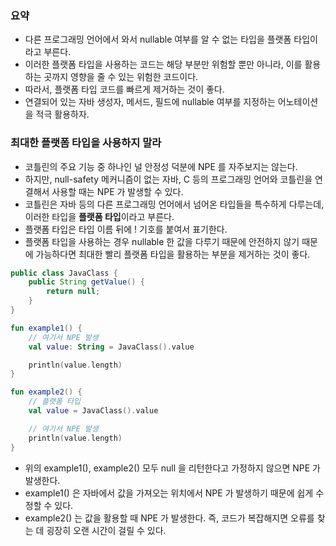 ### 요약
* 다른 프로그래밍 언어에서 와서 nullable 여부를 알 수 없는 타입을 플랫폼 타입이라고 부른다.
* 이러한 플랫폼 타입을 사용하는 코드는 해당 부분만 위험할 뿐만 아니라, 이를 활용하는 곳까지 영향을 줄 수 있는 위험한 코드이다.
* 따라서, 플랫폼 타입 코드를 빠르게 제거하는 것이 좋다.
* 연결되어 있는 자바 생성자, 메서드, 필드에 nullable 여부를 지정하는 어노테이션을 적극 활용하자.

### 최대한 플랫폼 타입을 사용하지 말라
* 코틀린의 주요 기능 중 하나인 널 안정성 덕분에 NPE 를 자주보지는 않는다.
* 하지만, null-safety 메커니즘이 없는 자바, C 등의 프로그래밍 언어와 코틀린을 연결해서 사용할 때는 NPE 가 발생할 수 있다.
* 코틀린은 자바 등의 다른 프로그래밍 언어에서 넘어온 타입들을 특수하게 다루는데, 이러한 타입을 **플랫폼 타입**이라고 부른다.
* 플랫폼 타입은 타입 이름 뒤에 ! 기호를 붙여서 표기한다.
* 플랫폼 타입을 사용하는 경우 nullable 한 값을 다루기 때문에 안전하지 않기 때문에 가능하다면 최대한 빨리 플랫폼 타입을 활용하는 부분을 제거하는 것이 좋다.


```java
public class JavaClass {
    public String getValue() {
        return null;
    }
}

```

```kotlin
fun example1() {
    // 여기서 NPE 발생
    val value: String = JavaClass().value

    println(value.length)
}

fun example2() {
    // 플랫폼 타입
    val value = JavaClass().value

    // 여기서 NPE 발생
    println(value.length)
}
```

* 위의 example1(), example2() 모두 null 을 리턴한다고 가정하지 않으면 NPE 가 발생한다.
* example1() 은 자바에서 값을 가져오는 위치에서 NPE 가 발생하기 때문에 쉽게 수정할 수 있다.
* example2() 는 값을 활용할 때 NPE 가 발생한다. 즉, 코드가 복잡해지면 오류를 찾는 데 굉장히 오랜 시간이 걸릴 수 있다.